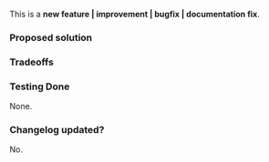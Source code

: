 <!-- PLEASE READ THE FOLLOWING INSTRUCTIONS -->
<!-- DO NOT REBUILD THE CSS OUTPUT IN YOUR PR -->

<!-- Choose one of the following: -->
This is a **new feature | improvement | bugfix | documentation fix**.
<!-- New feature? Update the CHANGELOG.md too, and eventually the Docs. -->
<!-- Improvement? Explain how and why. -->
<!-- Bugfix? Reference that issue as well. -->

### Proposed solution

<!-- Which specific problem does this PR solve and how?  -->
<!-- If it fixes a particular Issue, add "Fixes #ISSUE_NUMBER" in your title -->

### Tradeoffs

<!-- What are the drawbacks of this solution? Are there alternative ones? -->
<!-- Think of performance, build time, usability, complexity, coupling…) -->

### Testing Done

None.

<!-- BEFORE SUBMITTING YOUR PR, MAKE SURE TO FOLLOW THESE STEPS: -->
<!-- 1. Pull the latest `master` branch -->
<!-- 2. Make sure your Sass code is compliant with the [Bulma Sass styleguide](https://github.com/dino4udo/bulma/blob/master/.github/CONTRIBUTING.md#bulma-sass-styleguide) -->
<!-- 3. Make sure your PR only affects `.sass` or documentation files -->
<!-- 4. [Try your changes](https://github.com/dino4udo/bulma/blob/master/.github/CONTRIBUTING.md#try-your-changes). -->

<!-- How have you confirmed this feature works? -->
<!-- Please explain more than "Yes". -->

### Changelog updated?

No.

<!-- Thanks! -->
